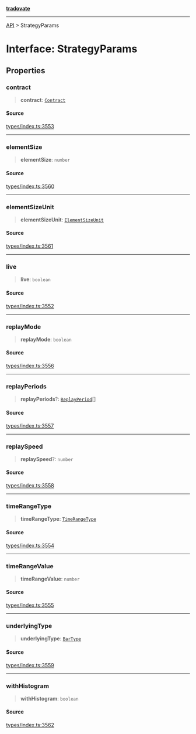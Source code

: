 [**tradovate**](../README.md)

***

[API](../API.md) > StrategyParams

# Interface: StrategyParams

## Properties

### contract

> **contract**: [`Contract`](../type-aliases/type-alias.Contract.md)

#### Source

[types/index.ts:3553](https://github.com/cgilly2fast/tradovate-typescript/blob/b1caea5/src/types/index.ts#L3553)

***

### elementSize

> **elementSize**: `number`

#### Source

[types/index.ts:3560](https://github.com/cgilly2fast/tradovate-typescript/blob/b1caea5/src/types/index.ts#L3560)

***

### elementSizeUnit

> **elementSizeUnit**: [`ElementSizeUnit`](../enumerations/enumeration.ElementSizeUnit.md)

#### Source

[types/index.ts:3561](https://github.com/cgilly2fast/tradovate-typescript/blob/b1caea5/src/types/index.ts#L3561)

***

### live

> **live**: `boolean`

#### Source

[types/index.ts:3552](https://github.com/cgilly2fast/tradovate-typescript/blob/b1caea5/src/types/index.ts#L3552)

***

### replayMode

> **replayMode**: `boolean`

#### Source

[types/index.ts:3556](https://github.com/cgilly2fast/tradovate-typescript/blob/b1caea5/src/types/index.ts#L3556)

***

### replayPeriods

> **replayPeriods**?: [`ReplayPeriod`](../type-aliases/type-alias.ReplayPeriod.md)[]

#### Source

[types/index.ts:3557](https://github.com/cgilly2fast/tradovate-typescript/blob/b1caea5/src/types/index.ts#L3557)

***

### replaySpeed

> **replaySpeed**?: `number`

#### Source

[types/index.ts:3558](https://github.com/cgilly2fast/tradovate-typescript/blob/b1caea5/src/types/index.ts#L3558)

***

### timeRangeType

> **timeRangeType**: [`TimeRangeType`](../enumerations/enumeration.TimeRangeType.md)

#### Source

[types/index.ts:3554](https://github.com/cgilly2fast/tradovate-typescript/blob/b1caea5/src/types/index.ts#L3554)

***

### timeRangeValue

> **timeRangeValue**: `number`

#### Source

[types/index.ts:3555](https://github.com/cgilly2fast/tradovate-typescript/blob/b1caea5/src/types/index.ts#L3555)

***

### underlyingType

> **underlyingType**: [`BarType`](../enumerations/enumeration.BarType.md)

#### Source

[types/index.ts:3559](https://github.com/cgilly2fast/tradovate-typescript/blob/b1caea5/src/types/index.ts#L3559)

***

### withHistogram

> **withHistogram**: `boolean`

#### Source

[types/index.ts:3562](https://github.com/cgilly2fast/tradovate-typescript/blob/b1caea5/src/types/index.ts#L3562)
